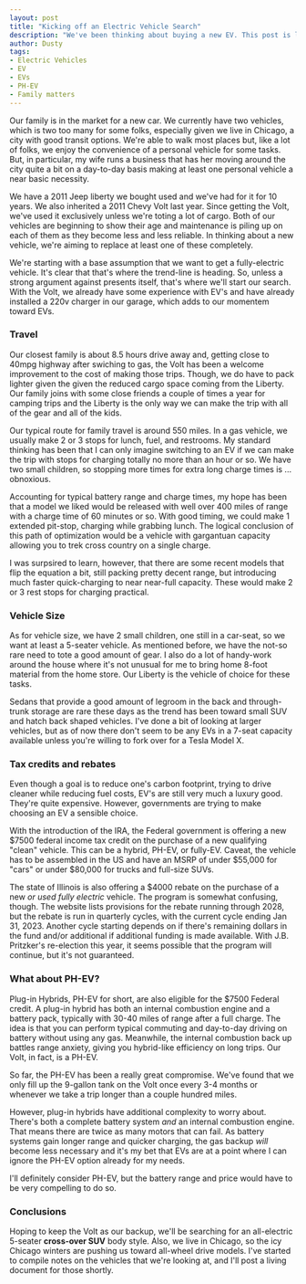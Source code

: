 ```yaml
---
layout: post
title: "Kicking off an Electric Vehicle Search"
description: "We've been thinking about buying a new EV. This post is largely me convincing myself that it's time and laying out some basic requirements."
author: Dusty
tags:
- Electric Vehicles
- EV
- EVs
- PH-EV
- Family matters
---
```


Our family is in the market for a new car. We currently have two vehicles,
which is two too many for some folks, especially given we live in Chicago,
a city with good transit options. We're able to walk most places but, like a
lot of folks, we enjoy the convenience of a personal vehicle for some tasks.
But, in particular, my wife runs a business that has her moving around the
city quite a bit on a day-to-day basis making at least one personal vehicle
a near basic necessity.

We have a 2011 Jeep liberty we bought used and we've had for it for 10 years.
We also inherited a 2011 Chevy Volt last year. Since getting the Volt, we've
used it exclusively unless we're toting a lot of cargo. Both of our vehicles
are beginning to show their age and maintenance is piling up on each of them
as they become less and less reliable. In thinking about a new vehicle, we're
aiming to replace at least one of these completely.

We're starting with a base assumption that we want to get a fully-electric
vehicle. It's clear that that's where the trend-line is heading. So, unless
a strong argument against presents itself, that's where we'll start our search.
With the Volt, we already have some experience with EV's and have already
installed a 220v charger in our garage, which adds to our momentem toward EVs.

### Travel

Our closest family is about 8.5 hours drive away and, getting close to 40mpg
highway after swiching to gas, the Volt has been a welcome improvement to the
cost of making those trips. Though, we do have to pack lighter given the
given the reduced cargo space coming from the Liberty. Our family joins with
some close friends a couple of times a year for camping trips and the Liberty
is the only way we can make the trip with all of the gear and all of the kids.

Our typical route for family travel is around 550 miles. In a gas vehicle, we
usually make 2 or 3 stops for lunch, fuel, and restrooms. My standard thinking
has been that I can only imagine switching to an EV if we can make the trip
with stops for charging totally no more than an hour or so. We have two small
children, so stopping more times for extra long charge times is ... obnoxious.

Accounting for typical battery range and charge times, my hope has been that a
model we liked would be released with well over 400 miles of range with a charge
time of 60 minutes or so. With good timing, we could make 1 extended pit-stop,
charging while grabbing lunch. The logical conclusion of this path of
optimization would be a vehicle with gargantuan capacity allowing you to trek
cross country on a single charge.

I was surpsired to learn, however, that there are some recent models that flip
the equation a bit, still packing pretty decent range, but introducing much
faster quick-charging to near near-full capacity. These would make 2 or 3 rest
stops for charging practical.

### Vehicle Size

As for vehicle size, we have 2 small children, one still in a car-seat, so
we want at least a 5-seater vehicle. As mentioned before, we have the not-so
rare need to tote a good amount of gear. I also do a lot of handy-work around
the house where it's not unusual for me to bring home 8-foot material from the
home store. Our Liberty is the vehicle of choice for these tasks.

Sedans that provide a good amount of legroom in the back and through-trunk
storage are rare these days as the trend has been toward small SUV and hatch
back shaped vehicles. I've done a bit of looking at larger vehicles, but as of
now there don't seem to be any EVs in a 7-seat capacity available unless you're
willing to fork over for a Tesla Model X.

### Tax credits and rebates

Even though a goal is to reduce one's carbon footprint, trying to drive cleaner
while reducing fuel costs, EV's are still very much a luxury good. They're quite
expensive. However, governments are trying to make choosing an EV a sensible
choice.

With the introduction of the IRA, the Federal government is offering a new
$7500 federal income tax credit on the purchase of a new qualifying "clean"
vehicle. This can be a hybrid, PH-EV, or fully-EV. Caveat, the vehicle has to
be assembled in the US and have an MSRP of under $55,000 for "cars" or under
$80,000 for trucks and full-size SUVs.

The state of Illinois is also offering a $4000 rebate on the purchase of a
new _or used_ _fully electric_ vehicle. The program is somewhat confusing,
though. The website lists provisions for the rebate running through 2028, but
the rebate is run in quarterly cycles, with the current cycle ending Jan 31,
2023. Another cycle starting depends on if there's remaining dollars in the
fund and/or additional if additional funding is made available. With J.B.
Pritzker's re-election this year, it seems possible that the program will
continue, but it's not guaranteed.

### What about PH-EV?

Plug-in Hybrids, PH-EV for short, are also eligible for the $7500 Federal
credit. A plug-in hybrid has both an internal combustion engine and a battery
pack, typically with 30-40 miles of range after a full charge. The idea is that
you can perform typical commuting and day-to-day driving on battery without
using any gas. Meanwhile, the internal combustion back up battles range
anxiety, giving you hybrid-like efficiency on long trips. Our Volt, in fact,
is a PH-EV.

So far, the PH-EV has been a really great compromise. We've found that we only
fill up the 9-gallon tank on the Volt once every 3-4 months or whenever we take
a trip longer than a couple hundred miles.

However, plug-in hybrids have additional complexity to worry about. There's
both a complete battery system _and_ an internal combustion engine. That means
there are twice as many motors that can fail. As battery systems gain longer
range and quicker charging, the gas backup _will_ become less necessary and
it's my bet that EVs are at a point where I can ignore the PH-EV option already
for my needs.

I'll definitely consider PH-EV, but the battery range and price would have to
be very compelling to do so.

### Conclusions

Hoping to keep the Volt as our backup, we'll be searching for an all-electric
5-seater **cross-over SUV** body style. Also, we live in Chicago, so the icy
Chicago winters are pushing us toward all-wheel drive models. I've started to
compile notes on the vehicles that we're looking at, and I'll post a living
document for those shortly.
